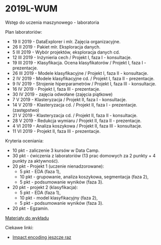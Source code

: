 # 2019L-WUM
Wstęp do uczenia maszynowego - laboratoria

Plan laboratoriów:

- 19 II 2019 - DataExplorer i mlr. Zajęcia organizacyjne.
- 26 II 2019 - Pakiet mlr. Eksploracja danych.
- 5 III 2019 - Wybór projektów, eksploracja danych cd.
- 12 III 2019 - Inżynieria cech / Projekt I, faza  I - konsultacje.
- 19 III 2019 - Klasyfikacja. Ocena klasyfikatorów / Projekt I, faza I - prezentacje.
- 26 III 2019 - Modele klasyfikacyjne / Projekt I, faza II - konsultacje.
- 2 IV 2019 - Modele klasyfikacyjne cd. / Projekt I, faza II - prezentacje.
- 9 IV 2019 - Strojenie hiperparametrów / Projekt I, faza III - konsultacje.
- 16 IV 2019 - Projekt I, faza III - prezentacje.
- 30 IV 2019 - zajęcia odwołane (zajęcia piątkowe)
- 7 V 2019 - Klasteryzacja / Projekt II, faza I - konsultacje.
- 14 V 2019 - Klasteryzacja cd. / Projekt II, faza I - prezentacje. (zastępstwo)
- 21 V 2019 - Klasteryzacja cd. / Projekt II, faza II - konsultacje.
- 28 V 2019 - Redukcja wymiaru / Projekt II, faza II - prezentacje.
- 4 VI 2019 - Analiza koszykowa / Projekt II, faza III - konsultacje.
- 11 VI 2019 - Projekt II, faza III - prezentacje.

Kryteria oceniania: 

- 10 pkt - zaliczenie 3 kursów w Data Camp.
- 30 pkt - ćwiczenia z laboratoriów (13 prac domowych za 2 punkty + 4 punkty za aktywność).
- 20 pkt - Projekt 1 (uczenie nienadzorowane):
  - 5 pkt - EDA (faza 1),
  - 10 pkt - grupowanie, analiza koszykowa, segmentacja (faza 2),
  - 5 pkt - podsumowanie wyników (faza 3).
- 20 pkt - projekt 2 (klasyfikacja):
  - 5 pkt - EDA (faza 1),
  - 10 pkt - model klasyfikacyjny (faza 2),
  - 5 pkt - podsumowanie wyników (faza 3).
- 20 pkt - Egzamin.

[Materiały do wykładu](https://github.com/awroble/DataMining/tree/master/MINI_2016)

Ciekawe linki:

  - [Impact encoding jeszcze raz](https://github.com/Dpananos/Categorical-Features)
